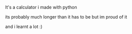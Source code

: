 It's a calculator i made with python

its probably much longer than it has to be but im proud of it

and i learnt a lot
:)
